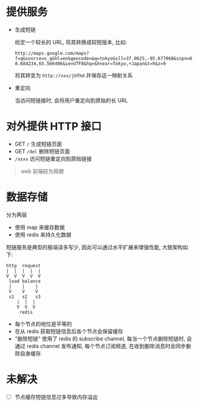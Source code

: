 # 提供服务

- 生成短链

  给定一个较长的 URL, 将其转换成较短版本, 比如:

  `http://maps.google.com/maps?f=q&source=s_q&hl=en&geocode=&q=tokyo&sll=37.0625,-95.677068&sspn=68.684234,65.566406&ie=UTF8&hq=&hnear=Tokyo,+Japan&t=h&z=9`

  将其转变为 `http://xxx/jUfhd` 并保存这一映射关系

- 重定向

  当访问短链接时, 会将用户重定向到原始的长 URL





# 对外提供 HTTP 接口

- GET `/` 生成短链页面
- GET `/del` 删除短链页面
- `/xxxx` 访问短链重定向到原始链接

> web 前端较为简陋



# 数据存储
分为两层
- 使用 map 来缓存数据
- 使用 redis 来持久化数据



短链服务是典型的极端读多写少, 因此可以通过水平扩展来增强性能, 大致架构如下:

```
http  request
|  |  |  |  |
V  V  V  V  V
 load balance
 |    |    |
 V    V    V
 s1   s2   s3
    |  |  |
    V  V  V
     redis
```

- 每个节点的地位是平等的
- 在从 redis 获取短链信息后各个节点会保留缓存
- "删除短链" 使用了 redis 的 subscribe channel, 每当一个节点删除短链时, 会通过 redis channel 发布通知, 每个节点订阅频道, 在收到删除消息时会同步删除自身缓存.





# 未解决

- [ ] 节点缓存短链信息过多导致内存溢出

  

